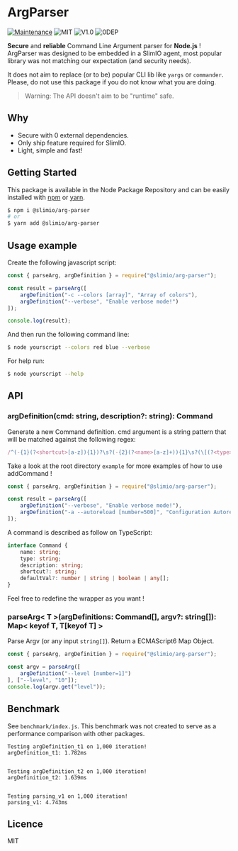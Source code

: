 # ArgParser
[![Maintenance](https://img.shields.io/badge/Maintained%3F-yes-green.svg)](https://github.com/SlimIO/ArgParser/commit-activity)
![MIT](https://img.shields.io/github/license/mashape/apistatus.svg)
![V1.0](https://img.shields.io/badge/version-0.2.1-blue.svg)
![0DEP](https://img.shields.io/badge/Dependencies-0-yellow.svg)

**Secure** and **reliable** Command Line Argument parser for **Node.js** ! ArgParser was designed to be embedded in a SlimIO agent, most popular library was not matching our expectation (and security needs).

It does not aim to replace (or to be) popular CLI lib like `yargs` or `commander`. Please, do not use this package if you do not know what you are doing.

> Warning: The API doesn't aim to be "runtime" safe.

## Why

- Secure with 0 external dependencies.
- Only ship feature required for SlimIO.
- Light, simple and fast!

## Getting Started

This package is available in the Node Package Repository and can be easily installed with [npm](https://docs.npmjs.com/getting-started/what-is-npm) or [yarn](https://yarnpkg.com).

```bash
$ npm i @slimio/arg-parser
# or
$ yarn add @slimio/arg-parser
```

## Usage example

Create the following javascript script:
```js
const { parseArg, argDefinition } = require("@slimio/arg-parser");

const result = parseArg([
    argDefinition("-c --colors [array]", "Array of colors"),
    argDefinition("--verbose", "Enable verbose mode!")
]);

console.log(result);
```

And then run the following command line:
```bash
$ node yourscript --colors red blue --verbose
```

For help run:
```bash
$ node yourscript --help
```

## API

### argDefinition(cmd: string, description?: string): Command
Generate a new Command definition. cmd argument is a string pattern that will be matched against the following regex:
```js
/^(-{1}(?<shortcut>[a-z]){1})?\s?(-{2}(?<name>[a-z]+)){1}\s?(\[(?<type>number|string|array)(=(?<defaultVal>.*))?\])?$/;
```

Take a look at the root directory `example` for more examples of how to use addCommand !
```js
const { parseArg, argDefinition } = require("@slimio/arg-parser");

const result = parseArg([
    argDefinition("--verbose", "Enable verbose mode!"),
    argDefinition("-a --autoreload [number=500]", "Configuration Autoreload delay in number")
]);
```

A command is described as follow on TypeScript:
```ts
interface Command {
    name: string;
    type: string;
    description: string;
    shortcut?: string;
    defaultVal?: number | string | boolean | any[];
}
```
Feel free to redefine the wrapper as you want !

### parseArg< T >(argDefinitions: Command[], argv?: string[]): Map< keyof T, T[keyof T] >
Parse Argv (or any input `string[]`). Return a ECMAScript6 Map Object.

```js
const { parseArg, argDefinition } = require("@slimio/arg-parser");

const argv = parseArg([
    argDefinition("--level [number=1]")
], ["--level", "10"]);
console.log(argv.get("level"));
```

## Benchmark
See `benchmark/index.js`. This benchmark was not created to serve as a performance comparison with other packages.

```
Testing argDefinition_t1 on 1,000 iteration!
argDefinition_t1: 1.782ms


Testing argDefinition_t2 on 1,000 iteration!
argDefinition_t2: 1.639ms


Testing parsing_v1 on 1,000 iteration!
parsing_v1: 4.743ms
```

## Licence
MIT
